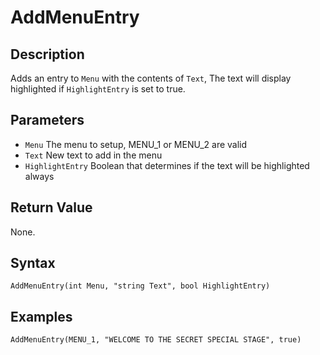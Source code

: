 # AddMenuEntry

## Description
Adds an entry to `Menu` with the contents of `Text`, The text will display highlighted if `HighlightEntry` is set to true.

## Parameters
- `Menu`
The menu to setup, MENU_1 or MENU_2 are valid
- `Text`
New text to add in the menu
- `HighlightEntry`
Boolean that determines if the text will be highlighted always


## Return Value
None.

## Syntax
```
AddMenuEntry(int Menu, "string Text", bool HighlightEntry)
```

## Examples
```
AddMenuEntry(MENU_1, "WELCOME TO THE SECRET SPECIAL STAGE", true)
```
